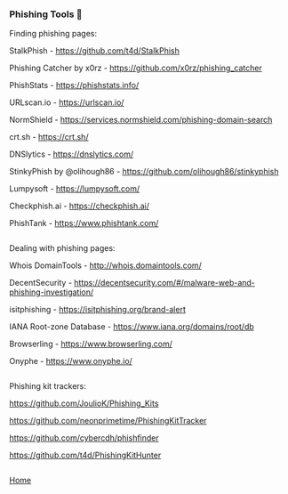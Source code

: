 ### Phishing Tools 🎣 

Finding phishing pages:

StalkPhish - https://github.com/t4d/StalkPhish

Phishing Catcher by x0rz - https://github.com/x0rz/phishing_catcher

PhishStats - https://phishstats.info/

URLscan.io - https://urlscan.io/

NormShield - https://services.normshield.com/phishing-domain-search

crt.sh - https://crt.sh/

DNSlytics - https://dnslytics.com/

StinkyPhish by @olihough86 - https://github.com/olihough86/stinkyphish

Lumpysoft - https://lumpysoft.com/

Checkphish.ai - https://checkphish.ai/

PhishTank - https://www.phishtank.com/

```

```

Dealing with phishing pages:

Whois DomainTools - http://whois.domaintools.com/

DecentSecurity - https://decentsecurity.com/#/malware-web-and-phishing-investigation/

isitphishing - https://isitphishing.org/brand-alert

IANA Root-zone Database - https://www.iana.org/domains/root/db

Browserling - https://www.browserling.com/

Onyphe - https://www.onyphe.io/

```

```

Phishing kit trackers: 

https://github.com/JoulioK/Phishing_Kits

https://github.com/neonprimetime/PhishingKitTracker

https://github.com/cybercdh/phishfinder

https://github.com/t4d/PhishingKitHunter

```

```
[Home](https://github.com/WilliamThomas-sec/Opensource-tools)
